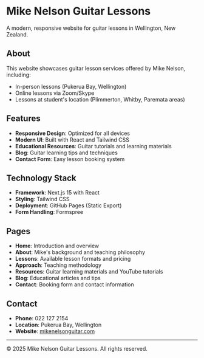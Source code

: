 # Mike Nelson Guitar Lessons

A modern, responsive website for guitar lessons in Wellington, New Zealand.

## About

This website showcases guitar lesson services offered by Mike Nelson, including:

- In-person lessons (Pukerua Bay, Wellington)
- Online lessons via Zoom/Skype
- Lessons at student's location (Plimmerton, Whitby, Paremata areas)

## Features

- **Responsive Design**: Optimized for all devices
- **Modern UI**: Built with React and Tailwind CSS
- **Educational Resources**: Guitar tutorials and learning materials
- **Blog**: Guitar learning tips and techniques
- **Contact Form**: Easy lesson booking system

## Technology Stack

- **Framework**: Next.js 15 with React
- **Styling**: Tailwind CSS
- **Deployment**: GitHub Pages (Static Export)
- **Form Handling**: Formspree

## Pages

- **Home**: Introduction and overview
- **About**: Mike's background and teaching philosophy
- **Lessons**: Available lesson formats and pricing
- **Approach**: Teaching methodology
- **Resources**: Guitar learning materials and YouTube tutorials
- **Blog**: Educational articles and tips
- **Contact**: Booking form and contact information

## Contact

- **Phone**: 022 127 2154
- **Location**: Pukerua Bay, Wellington
- **Website**: [mikenelsonguitar.com](https://mikenelsonguitar.com)

---

© 2025 Mike Nelson Guitar Lessons. All rights reserved. 
